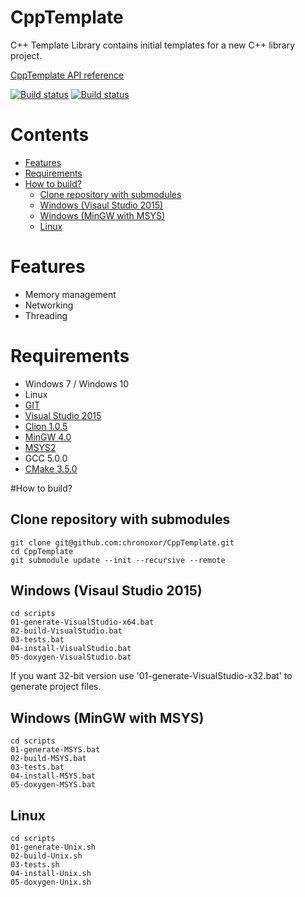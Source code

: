 # CppTemplate
C++ Template Library contains initial templates for a new C++ library project.

[CppTemplate API reference](http://chronoxor.github.io/CppTemplate/index.html)

[![Build status](https://travis-ci.org/chronoxor/CppTemplate.svg?branch=master)](https://travis-ci.org/chronoxor/CppTemplate)
[![Build status](https://ci.appveyor.com/api/projects/status/228a9fkr4ndvsywj?svg=true)](https://ci.appveyor.com/project/chronoxor/CppTemplate)

# Contents
  * [Features](#features)
  * [Requirements](#requirements)
  * [How to build?](#how-to-build)
    * [Clone repository with submodules](#clone-repository-with-submodules)
    * [Windows (Visaul Studio 2015)](#windows-visaul-studio-2015)
    * [Windows (MinGW with MSYS)](#windows-mingw-with-msys)
    * [Linux](#linux)

# Features
* Memory management
* Networking
* Threading

# Requirements
* Windows 7 / Windows 10
* Linux
* [GIT](https://git-scm.com/)
* [Visual Studio 2015](https://www.visualstudio.com/)
* [Clion 1.0.5](https://www.jetbrains.com/clion/)
* [MinGW 4.0](http://mingw-w64.org/doku.php)
* [MSYS2](http://msys2.github.io/)
* GCC 5.0.0
* [CMake 3.5.0](http://www.cmake.org/download/)

#How to build?

## Clone repository with submodules
```
git clone git@github.com:chronoxor/CppTemplate.git
cd CppTemplate
git submodule update --init --recursive --remote
```

## Windows (Visaul Studio 2015)
```
cd scripts
01-generate-VisualStudio-x64.bat
02-build-VisualStudio.bat
03-tests.bat
04-install-VisualStudio.bat
05-doxygen-VisualStudio.bat
```
If you want 32-bit version use '01-generate-VisualStudio-x32.bat' to generate project files.

## Windows (MinGW with MSYS)
```
cd scripts
01-generate-MSYS.bat
02-build-MSYS.bat
03-tests.bat
04-install-MSYS.bat
05-doxygen-MSYS.bat
```

## Linux
```
cd scripts
01-generate-Unix.sh
02-build-Unix.sh
03-tests.sh
04-install-Unix.sh
05-doxygen-Unix.sh
```

